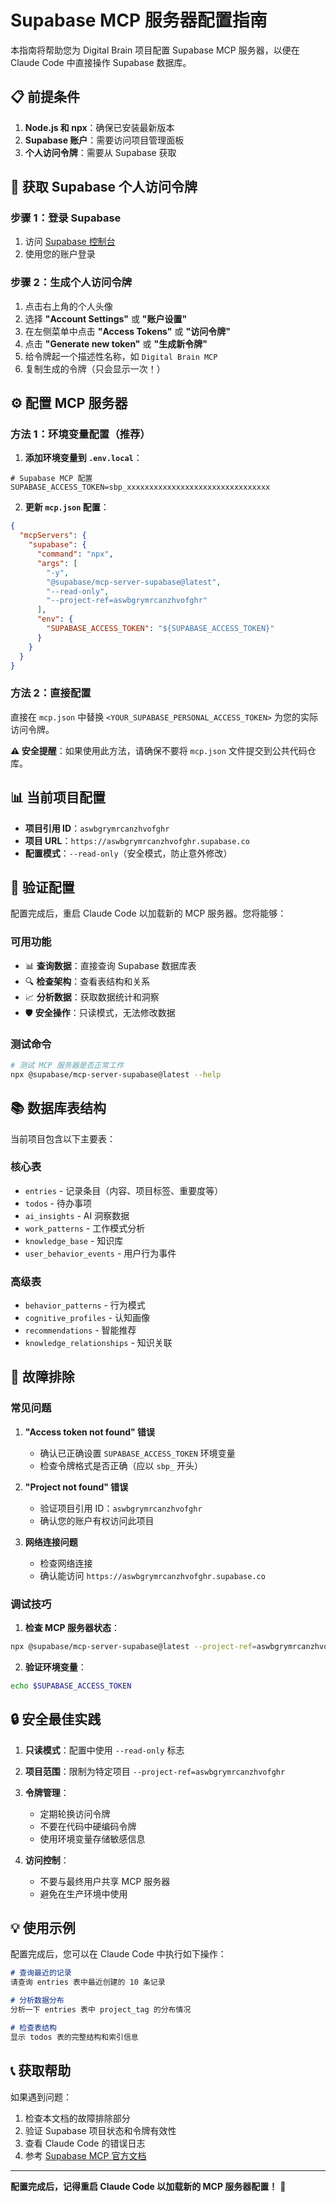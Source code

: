 # Supabase MCP 服务器配置指南

本指南将帮助您为 Digital Brain 项目配置 Supabase MCP 服务器，以便在 Claude Code 中直接操作 Supabase 数据库。

## 📋 前提条件

1. **Node.js 和 npx**：确保已安装最新版本
2. **Supabase 账户**：需要访问项目管理面板
3. **个人访问令牌**：需要从 Supabase 获取

## 🔑 获取 Supabase 个人访问令牌

### 步骤 1：登录 Supabase
1. 访问 [Supabase 控制台](https://app.supabase.com)
2. 使用您的账户登录

### 步骤 2：生成个人访问令牌
1. 点击右上角的个人头像
2. 选择 **"Account Settings"** 或 **"账户设置"**
3. 在左侧菜单中点击 **"Access Tokens"** 或 **"访问令牌"**
4. 点击 **"Generate new token"** 或 **"生成新令牌"**
5. 给令牌起一个描述性名称，如 `Digital Brain MCP`
6. 复制生成的令牌（只会显示一次！）

## ⚙️ 配置 MCP 服务器

### 方法 1：环境变量配置（推荐）

1. **添加环境变量到 `.env.local`**：
```env
# Supabase MCP 配置
SUPABASE_ACCESS_TOKEN=sbp_xxxxxxxxxxxxxxxxxxxxxxxxxxxxxxxx
```

2. **更新 `mcp.json` 配置**：
```json
{
  "mcpServers": {
    "supabase": {
      "command": "npx",
      "args": [
        "-y",
        "@supabase/mcp-server-supabase@latest",
        "--read-only",
        "--project-ref=aswbgrymrcanzhvofghr"
      ],
      "env": {
        "SUPABASE_ACCESS_TOKEN": "${SUPABASE_ACCESS_TOKEN}"
      }
    }
  }
}
```

### 方法 2：直接配置

直接在 `mcp.json` 中替换 `<YOUR_SUPABASE_PERSONAL_ACCESS_TOKEN>` 为您的实际访问令牌。

**⚠️ 安全提醒**：如果使用此方法，请确保不要将 `mcp.json` 文件提交到公共代码仓库。

## 📊 当前项目配置

- **项目引用 ID**：`aswbgrymrcanzhvofghr`
- **项目 URL**：`https://aswbgrymrcanzhvofghr.supabase.co`
- **配置模式**：`--read-only`（安全模式，防止意外修改）

## 🚀 验证配置

配置完成后，重启 Claude Code 以加载新的 MCP 服务器。您将能够：

### 可用功能
- 📊 **查询数据**：直接查询 Supabase 数据库表
- 🔍 **检查架构**：查看表结构和关系
- 📈 **分析数据**：获取数据统计和洞察
- 🛡️ **安全操作**：只读模式，无法修改数据

### 测试命令
```bash
# 测试 MCP 服务器是否正常工作
npx @supabase/mcp-server-supabase@latest --help
```

## 📚 数据库表结构

当前项目包含以下主要表：

### 核心表
- `entries` - 记录条目（内容、项目标签、重要度等）
- `todos` - 待办事项
- `ai_insights` - AI 洞察数据
- `work_patterns` - 工作模式分析
- `knowledge_base` - 知识库
- `user_behavior_events` - 用户行为事件

### 高级表
- `behavior_patterns` - 行为模式
- `cognitive_profiles` - 认知画像
- `recommendations` - 智能推荐
- `knowledge_relationships` - 知识关联

## 🔧 故障排除

### 常见问题

1. **"Access token not found" 错误**
   - 确认已正确设置 `SUPABASE_ACCESS_TOKEN` 环境变量
   - 检查令牌格式是否正确（应以 `sbp_` 开头）

2. **"Project not found" 错误**
   - 验证项目引用 ID：`aswbgrymrcanzhvofghr`
   - 确认您的账户有权访问此项目

3. **网络连接问题**
   - 检查网络连接
   - 确认能访问 `https://aswbgrymrcanzhvofghr.supabase.co`

### 调试技巧

1. **检查 MCP 服务器状态**：
```bash
npx @supabase/mcp-server-supabase@latest --project-ref=aswbgrymrcanzhvofghr --help
```

2. **验证环境变量**：
```bash
echo $SUPABASE_ACCESS_TOKEN
```

## 🔒 安全最佳实践

1. **只读模式**：配置中使用 `--read-only` 标志
2. **项目范围**：限制为特定项目 `--project-ref=aswbgrymrcanzhvofghr`
3. **令牌管理**：
   - 定期轮换访问令牌
   - 不要在代码中硬编码令牌
   - 使用环境变量存储敏感信息

4. **访问控制**：
   - 不要与最终用户共享 MCP 服务器
   - 避免在生产环境中使用

## 💡 使用示例

配置完成后，您可以在 Claude Code 中执行如下操作：

```markdown
# 查询最近的记录
请查询 entries 表中最近创建的 10 条记录

# 分析数据分布
分析一下 entries 表中 project_tag 的分布情况

# 检查表结构
显示 todos 表的完整结构和索引信息
```

## 📞 获取帮助

如果遇到问题：
1. 检查本文档的故障排除部分
2. 验证 Supabase 项目状态和令牌有效性
3. 查看 Claude Code 的错误日志
4. 参考 [Supabase MCP 官方文档](https://supabase.com/docs/guides/getting-started/mcp)

---

**配置完成后，记得重启 Claude Code 以加载新的 MCP 服务器配置！** 🚀
